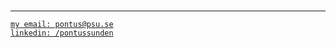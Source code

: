 <br>

---

[`my email: pontus@psu.se`](mailto:pontus@psu.se)  
[`linkedin: /pontussunden`](https://linkedin.com/in/pontussunden)